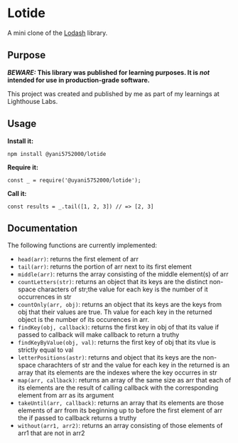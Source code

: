 # Lotide

A mini clone of the [Lodash](https://lodash.com) library.

## Purpose

**_BEWARE:_ This library was published for learning purposes. It is _not_ intended for use in production-grade software.**

This project was created and published by me as part of my learnings at Lighthouse Labs. 

## Usage

**Install it:**

`npm install @yani5752000/lotide`

**Require it:**

`const _ = require('@uyani5752000/lotide');`

**Call it:**

`const results = _.tail([1, 2, 3]) // => [2, 3]`

## Documentation

The following functions are currently implemented:

* `head(arr)`: returns the first element of arr
* `tail(arr)`: returns the portion of arr next to its first element
* `middle(arr)`: returns the array consisting of the middle element(s) of arr
* `countLetters(str)`: returns an object that its keys are the distinct non-space characters of str;the value for each key is the number of it occurrences in str
* `countOnly(arr, obj)`: returns an object that its keys are the keys from obj that their values are true. Th value for each key in the returned object is the number of its occurences in arr.
* `findKey(obj, callback)`: returns the first key in obj of that its value if passed to callback will make callback to return a truthy  
* `findKeyByValue(obj, val)`: returns the first key of obj that its vlue is strictly equal to val
* `letterPositions(astr)`: returns and object that its keys are the non-space charachters of str and the value for each key in the returned is an array that its elements are the indexes where the key occurres in str 
* `map(arr, callback)`: returns an array of the same size as arr that each of its elements are the result of calling callback with the corresponding element from arr as its argument
* `takeUntil(arr, callback)`: returns an array that its elements are those elements of arr from its beginning up to before the first element of arr the if passed to callback returns a truthy 
* `without(arr1, arr2)`: returns an array consisting of those elements of arr1 that are not in arr2
